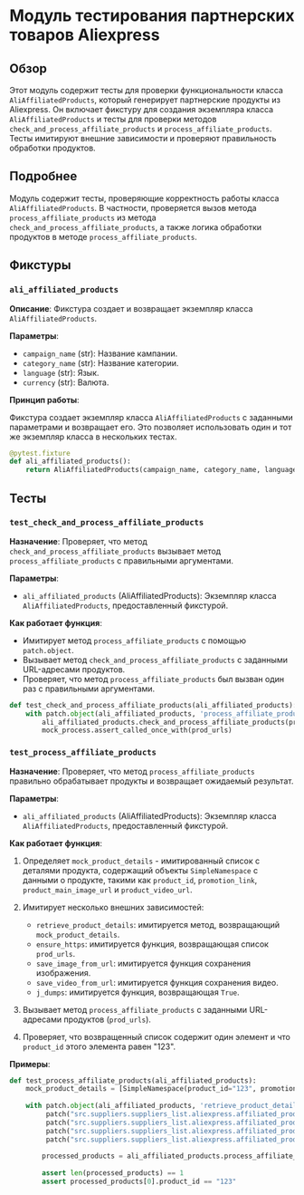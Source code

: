 # Модуль тестирования партнерских товаров Aliexpress

## Обзор

Этот модуль содержит тесты для проверки функциональности класса `AliAffiliatedProducts`, который генерирует партнерские продукты из Aliexpress. Он включает фикстуру для создания экземпляра класса `AliAffiliatedProducts` и тесты для проверки методов `check_and_process_affiliate_products` и `process_affiliate_products`. Тесты имитируют внешние зависимости и проверяют правильность обработки продуктов.

## Подробнее

Модуль содержит тесты, проверяющие корректность работы класса `AliAffiliatedProducts`.
В частности, проверяется вызов метода `process_affiliate_products` из метода `check_and_process_affiliate_products`,
а также логика обработки продуктов в методе `process_affiliate_products`.

## Фикстуры

### `ali_affiliated_products`

**Описание**: Фикстура создает и возвращает экземпляр класса `AliAffiliatedProducts`.

**Параметры**:

-   `campaign_name` (str): Название кампании.
-   `category_name` (str): Название категории.
-   `language` (str): Язык.
-   `currency` (str): Валюта.

**Принцип работы**:

Фикстура создает экземпляр класса `AliAffiliatedProducts` с заданными параметрами и возвращает его.
Это позволяет использовать один и тот же экземпляр класса в нескольких тестах.

```python
@pytest.fixture
def ali_affiliated_products():
    return AliAffiliatedProducts(campaign_name, category_name, language, currency)
```

## Тесты

### `test_check_and_process_affiliate_products`

**Назначение**: Проверяет, что метод `check_and_process_affiliate_products` вызывает метод `process_affiliate_products` с правильными аргументами.

**Параметры**:

-   `ali_affiliated_products` (AliAffiliatedProducts): Экземпляр класса `AliAffiliatedProducts`, предоставленный фикстурой.

**Как работает функция**:

-   Имитирует метод `process_affiliate_products` с помощью `patch.object`.
-   Вызывает метод `check_and_process_affiliate_products` с заданными URL-адресами продуктов.
-   Проверяет, что метод `process_affiliate_products` был вызван один раз с правильными аргументами.

```python
def test_check_and_process_affiliate_products(ali_affiliated_products):
    with patch.object(ali_affiliated_products, 'process_affiliate_products') as mock_process:
        ali_affiliated_products.check_and_process_affiliate_products(prod_urls)
        mock_process.assert_called_once_with(prod_urls)
```

### `test_process_affiliate_products`

**Назначение**: Проверяет, что метод `process_affiliate_products` правильно обрабатывает продукты и возвращает ожидаемый результат.

**Параметры**:

-   `ali_affiliated_products` (AliAffiliatedProducts): Экземпляр класса `AliAffiliatedProducts`, предоставленный фикстурой.

**Как работает функция**:

1.  Определяет `mock_product_details` - имитированный список с деталями продукта, содержащий объекты `SimpleNamespace` с данными о продукте, такими как `product_id`, `promotion_link`, `product_main_image_url` и `product_video_url`.

2.  Имитирует несколько внешних зависимостей:
    -   `retrieve_product_details`: имитируется метод, возвращающий `mock_product_details`.
    -   `ensure_https`: имитируется функция, возвращающая список `prod_urls`.
    -   `save_image_from_url`: имитируется функция сохранения изображения.
    -   `save_video_from_url`: имитируется функция сохранения видео.
    -   `j_dumps`: имитируется функция, возвращающая `True`.

3.  Вызывает метод `process_affiliate_products` с заданными URL-адресами продуктов (`prod_urls`).

4.  Проверяет, что возвращенный список содержит один элемент и что `product_id` этого элемента равен "123".

**Примеры**:

```python
def test_process_affiliate_products(ali_affiliated_products):
    mock_product_details = [SimpleNamespace(product_id="123", promotion_link="promo_link", product_main_image_url="image_url", product_video_url="video_url")]
    
    with patch.object(ali_affiliated_products, 'retrieve_product_details', return_value=mock_product_details) as mock_retrieve, \
         patch("src.suppliers.suppliers_list.aliexpress.affiliated_products_generator.ensure_https", return_value=prod_urls), \
         patch("src.suppliers.suppliers_list.aliexpress.affiliated_products_generator.save_image_from_url"), \
         patch("src.suppliers.suppliers_list.aliexpress.affiliated_products_generator.save_video_from_url"), \
         patch("src.suppliers.suppliers_list.aliexpress.affiliated_products_generator.j_dumps", return_value=True):
        
        processed_products = ali_affiliated_products.process_affiliate_products(prod_urls)
        
        assert len(processed_products) == 1
        assert processed_products[0].product_id == "123"
```